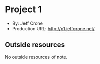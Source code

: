 # Project 1
+ By: Jeff Crone
+ Production URL: http://p1.jeffcrone.net/

## Outside resources
No outside resources of note.
